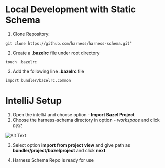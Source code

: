 


# **Local Development with Static Schema**

1. Clone Repository:

  ```
git clone https://github.com/harness/harness-schema.git"
  ```

2. Create a __.bazelrc__ file under root directory

``` touch .bazelrc ```

3. Add the following line __.bazelrc__ file

```import bundler/bazelrc.common```


# **IntelliJ Setup**

1. Open the intelliJ and choose option - __Import Bazel Project__
2. Choose the harness-schema directory in option - *workspace* and click *next*

![Alt Text](/Users/prashantsharma/Downloads/workspace.png)

3. Select option __import from project view__ and give path as __bundler/project/bazelproject__ and click __next__

4. Harness Schema Repo is ready for use
